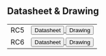 ## Datasheet & Drawing ##

<!-- <a href="https://raw.githubusercontent.com/NubeIO/rubix-docs/master/pdfs/hardware/rubix-compute/RC-05-%20Datasheet.pdf">
<button class="clean-btn button button--primary"> Datasheet</button>
</a>
<span>     </span>
<a href="https://raw.githubusercontent.com/NubeIO/rubix-docs/master/pdfs/hardware/rubix-compute/Rubix%20Compute%205.dwg">
<button class="clean-btn button button--primary"> Drawing</button>
</a> -->

| | |
|-|-|
| RC5 | <a href="https://raw.githubusercontent.com/NubeIO/rubix-docs/master/pdfs/hardware/rubix-compute/RC-05-%20Datasheet.pdf"> <button class="clean-btn button button--primary"> Datasheet</button> </a> <a href="https://raw.githubusercontent.com/NubeIO/rubix-docs/master/pdfs/hardware/rubix-compute/Rubix%20Compute%205.dwg"> <button class="clean-btn button button--primary"> Drawing</button> </a> |
| RC6| <a href="https://raw.githubusercontent.com/NubeIO/rubix-docs/master/pdfs/hardware/rubix-compute/RC-06%20-%20Datasheet.pdf"> <button class="clean-btn button button--primary"> Datasheet</button> </a> <a href="https://raw.githubusercontent.com/NubeIO/rubix-docs/master/pdfs/hardware/rubix-compute/Rubix%20Compute%206.dwg"> <button class="clean-btn button button--primary"> Drawing</button> </a> |
